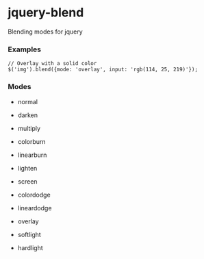 # jquery-blend

Blending modes for jquery

### Examples

    // Overlay with a solid color
    $('img').blend({mode: 'overlay', input: 'rgb(114, 25, 219)'});

### Modes
    
- normal

- darken
- multiply
- colorburn
- linearburn

- lighten
- screen
- colordodge
- lineardodge

- overlay
- softlight
- hardlight